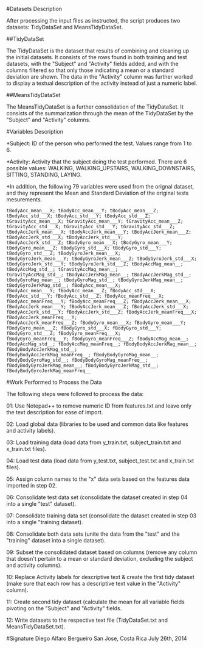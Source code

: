#Datasets Description

After processing the input files as instructed, the script produces two datasets: TidyDataSet and MeansTidyDataSet.

##TidyDataSet

The TidyDataSet is the dataset that results of combining and cleaning up the initial datasets. It consists of the rows found in both training and test datasets, with the "Subject" and "Activity"
fields added, and with the columns filtered so that only those indicating a mean or a standard deviation are shown. The data in the "Activity" column was further worked to display a textual 
description of the activity instead of just a numeric label.

##MeansTidyDataSet

The MeansTidyDataSet is a further consolidation of the TidyDataSet. It consists of the summarization through the mean of the TidyDataSet by the "Subject" and "Activity" columns.

#Variables Description

*Subject: ID of the person who performed the test. Values range from 1 to 6.

*Activity: Activity that the subject doing the test performed. There are 6 possible values: WALKING, WALKING_UPSTAIRS, WALKING_DOWNSTAIRS, SITTING, STANDING, LAYING.

*In addition, the following 79 variables were used from the orignal dataset, and they represent the Mean and Standard Deviation of the original tests mesurements.

	tBodyAcc_mean___X; tBodyAcc_mean___Y; tBodyAcc_mean___Z; tBodyAcc_std___X; tBodyAcc_std___Y; tBodyAcc_std___Z; tGravityAcc_mean___X; tGravityAcc_mean___Y; tGravityAcc_mean___Z; 
	tGravityAcc_std___X; tGravityAcc_std___Y; tGravityAcc_std___Z; tBodyAccJerk_mean___X; tBodyAccJerk_mean___Y; tBodyAccJerk_mean___Z; tBodyAccJerk_std___X; tBodyAccJerk_std___Y; 
	tBodyAccJerk_std___Z; tBodyGyro_mean___X; tBodyGyro_mean___Y; tBodyGyro_mean___Z; tBodyGyro_std___X; tBodyGyro_std___Y; tBodyGyro_std___Z; tBodyGyroJerk_mean___X; 
	tBodyGyroJerk_mean___Y; tBodyGyroJerk_mean___Z; tBodyGyroJerk_std___X; tBodyGyroJerk_std___Y; tBodyGyroJerk_std___Z; tBodyAccMag_mean__; tBodyAccMag_std__; tGravityAccMag_mean__; 
	tGravityAccMag_std__; tBodyAccJerkMag_mean__; tBodyAccJerkMag_std__; tBodyGyroMag_mean__; tBodyGyroMag_std__; tBodyGyroJerkMag_mean__; tBodyGyroJerkMag_std__; fBodyAcc_mean___X; 
	fBodyAcc_mean___Y; fBodyAcc_mean___Z; fBodyAcc_std___X; fBodyAcc_std___Y; fBodyAcc_std___Z; fBodyAcc_meanFreq___X; fBodyAcc_meanFreq___Y; fBodyAcc_meanFreq___Z; fBodyAccJerk_mean___X; 
	fBodyAccJerk_mean___Y; fBodyAccJerk_mean___Z; fBodyAccJerk_std___X; fBodyAccJerk_std___Y; fBodyAccJerk_std___Z; fBodyAccJerk_meanFreq___X; fBodyAccJerk_meanFreq___Y; 
	fBodyAccJerk_meanFreq___Z; fBodyGyro_mean___X; fBodyGyro_mean___Y; fBodyGyro_mean___Z; fBodyGyro_std___X; fBodyGyro_std___Y; fBodyGyro_std___Z; fBodyGyro_meanFreq___X; 
	fBodyGyro_meanFreq___Y; fBodyGyro_meanFreq___Z; fBodyAccMag_mean__; fBodyAccMag_std__; fBodyAccMag_meanFreq__; fBodyBodyAccJerkMag_mean__; fBodyBodyAccJerkMag_std__; 
	fBodyBodyAccJerkMag_meanFreq__; fBodyBodyGyroMag_mean__; fBodyBodyGyroMag_std__; fBodyBodyGyroMag_meanFreq__; fBodyBodyGyroJerkMag_mean__; fBodyBodyGyroJerkMag_std__; 
	fBodyBodyGyroJerkMag_meanFreq__

#Work Performed to Process the Data

The following steps were followed to process the data:

01: Use Notepad++ to remove numeric ID from features.txt and leave only the text description for ease of import.

02: Load global data (libraries to be used and common data like features and activity labels).

03: Load training data (load data from y_train.txt, subject_train.txt and x_train.txt files).

04: Load test data (load data from y_test.txt, subject_test.txt and x_train.txt files).

05: Assign column names to the "x" data sets based on the features data imported in step 02.

06: Consolidate test data set (consolidate the dataset created in step 04 into a single "test" dataset).

07: Consolidate training data set (consolidate the dataset created in step 03 into a single "training dataset).

08: Consolidate both data sets (unite the data from the "test" and the "training" dataset into a single dataset).

09: Subset the consolidated dataset based on columns (remove any column that doesn't pertain to a mean or standard deviation, excluding the subject and activity columns).

10: Replace Activity labels for descriptive text & create the first tidy dataset (make sure that each row has a descriptive text value in the "Activity" column).

11: Create second tidy dataset (calculate the mean for all variable fields pivoting on the "Subject" and "Activity" fields.

12: Write datasets to the respective text file (TidyDataSet.txt and MeansTidyDataSet.txt).


#Signature
Diego Alfaro Bergueiro
San Jose, Costa Rica
July 26th, 2014
